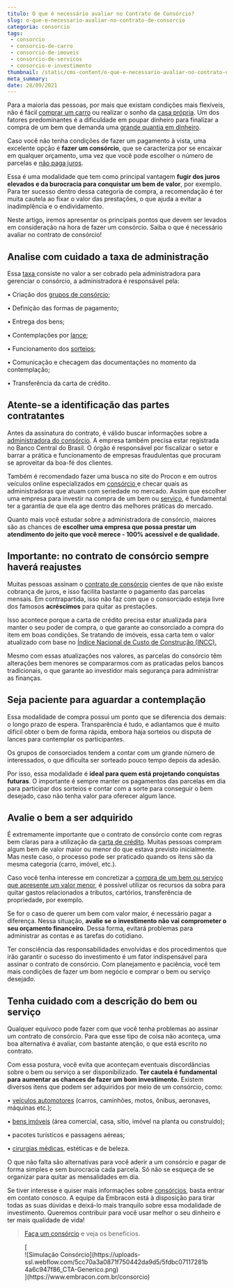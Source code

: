 ```yaml
---
titulo: O que é necessário avaliar no Contrato de Consórcio?
slug: o-que-e-necessario-avaliar-no-contrato-de-consorcio
categoria: consorcio
tags:
 - consorcio
 - consorcio-de-carro
 - consorcio-de-imoveis
 - consorcio-de-servicos
 - consorcio-e-investimento
thumbnail: /static/cms-content/o-que-e-necessario-avaliar-no-contrato-de-consorcio.jpg
meta_summary: 
date: 28/09/2021
---
```

Para a maioria das pessoas, por mais que existam condições mais flexíveis, não é fácil [comprar um carro](https://www.embracon.com.br/blog/como-comprar-um-carro-com-r-100-00-por-semana) ou realizar o sonho da [casa própria](https://www.embracon.com.br/imoveis/consorcio-da-casa-propria). Um dos fatores predominantes é a dificuldade em poupar dinheiro para finalizar a compra de um bem que demanda uma [grande quantia em dinheiro](https://www.embracon.com.br/blog/8-motivos-que-comprovam-que-consorcio-e-investimento).

Caso você não tenha condições de fazer um pagamento à vista, uma excelente opção é **fazer um consórcio**, que se caracteriza por se encaixar em qualquer orçamento, uma vez que você pode escolher o número de parcelas e [não paga juros](https://www.embracon.com.br/blog/consorcio-nao-tem-juros-entenda).

Essa é uma modalidade que tem como principal vantagem **fugir dos juros elevados e da burocracia para conquistar um bem de valor**, por exemplo. Para ter sucesso dentro dessa categoria de compra, a recomendação é ter muita cautela ao fixar o valor das prestações, o que ajuda a evitar a inadimplência e o endividamento.

Neste artigo, iremos apresentar os principais pontos que devem ser levados em consideração na hora de fazer um consórcio. Saiba o que é necessário avaliar no contrato de consórcio!

Analise com cuidado a taxa de administração
-------------------------------------------

Essa [taxa ](https://www.embracon.com.br/blog/como-funciona-a-taxa-de-administracao-de-um-consorcio)consiste no valor a ser cobrado pela administradora para gerenciar o consórcio, a administradora é responsável pela:

 • Criação dos [grupos de consórcio](https://www.embracon.com.br/conhecaoconsorcio/o-que-e-um-grupo-de-consorcio);

 • Definição das formas de pagamento;

 • Entrega dos bens;

 • Contemplações por [lance](https://www.embracon.com.br/conhecaoconsorcio/o-que-e-o-lance);

 • Funcionamento dos [sorteios](https://www.embracon.com.br/conhecaoconsorcio/como-sao-realizados-os-sorteios-nas-assembleias);

 • Comunicação e checagem das documentações no momento da contemplação;

 • Transferência da carta de crédito.

Atente-se a identificação das partes contratantes
-------------------------------------------------

Antes da assinatura do contrato, é válido buscar informações sobre a [administradora do consórcio](https://www.embracon.com.br/blog/afinal-o-que-uma-administradora-de-consorcio-faz). A empresa também precisa estar registrada no Banco Central do Brasil. O órgão é responsável por fiscalizar o setor e barrar a prática e funcionamento de empresas fraudulentas que procuram se aproveitar da boa-fé dos clientes.

Também é recomendado fazer uma busca no site do Procon e em outros veículos online especializados em [consórcio ](https://www.embracon.com.br/blog/entenda-como-o-consorcio-pode-te-ajudar-a-manter-a-estabilidade-financeira)e checar quais as administradoras que atuam com seriedade no mercado. Assim que escolher uma empresa para investir na compra de um bem ou [serviço](https://www.embracon.com.br/consorcio-servicos), é fundamental ter a garantia de que ela age dentro das melhores práticas do mercado.

Quanto mais você estudar sobre a administradora de consórcio, maiores são as chances de **escolher uma empresa que possa prestar um atendimento do jeito que você merece - 100% acessível e de qualidade.**

Importante: no contrato de consórcio sempre haverá reajustes
------------------------------------------------------------

Muitas pessoas assinam o [contrato de consórcio](https://www.embracon.com.br/blog/saiba-o-que-avaliar-antes-de-assinar-um-contrato-de-consorcio) cientes de que não existe cobrança de juros, e isso facilita bastante o pagamento das parcelas mensais. Em contrapartida, isso não faz com que o consorciado esteja livre dos famosos **acréscimos** para quitar as prestações.

Isso acontece porque a carta de crédito precisa estar atualizada para manter o seu poder de compra, o que garante ao consorciado a compra do item em boas condições. Se tratando de imóveis, essa carta tem o valor atualizado com base no [Índice Nacional de Custo de Construção (INCC).](https://www.embracon.com.br/blog/incc-e-ipca-por-que-eles-sao-tao-importantes-no-consorcio)

Mesmo com essas atualizações nos valores, as parcelas do consórcio têm alterações bem menores se compararmos com as praticadas pelos bancos tradicionais, o que garante ao investidor mais segurança para administrar as finanças.

Seja paciente para aguardar a contemplação
------------------------------------------

Essa modalidade de compra possui um ponto que se diferencia dos demais: o longo prazo de espera. Transparência é tudo, e adiantamos que é muito difícil obter o bem de forma rápida, embora haja sorteios ou disputa de lances para contemplar os participantes.

Os grupos de consorciados tendem a contar com um grande número de interessados, o que dificulta ser sorteado pouco tempo depois da adesão.

Por isso, essa modalidade é **ideal para quem está projetando conquistas futuras**. O importante é sempre manter os pagamentos das parcelas em dia para participar dos sorteios e contar com a sorte para conseguir o bem desejado, caso não tenha valor para oferecer algum lance.

Avalie o bem a ser adquirido
----------------------------

É extremamente importante que o contrato de consórcio conte com regras bem claras para a utilização da [carta de crédito](https://www.embracon.com.br/blog/o-que-voce-precisa-saber-sobre-a-carta-de-credito-de-consorcios). Muitas pessoas compram algum bem de valor maior ou menor do que estava previsto inicialmente. Mas neste caso, o processo pode ser praticado quando os itens são da mesma categoria (carro, imóvel, etc.).

Caso você tenha interesse em concretizar a [compra de um bem ou serviço que apresente um valor menor](https://www.embracon.com.br/blog/e-possivel-adquirir-um-bem-de-valor-mais-baixo-que-minha-carta-de-credito), é possível utilizar os recursos da sobra para quitar gastos relacionados a tributos, cartórios, transferência de propriedade, por exemplo.

Se for o caso de querer um bem com valor maior, é necessário pagar a diferença. Nessa situação, **avalie se o investimento não vai comprometer o seu orçamento financeiro**. Dessa forma, evitará problemas para administrar as contas e as tarefas do cotidiano.

Ter consciência das responsabilidades envolvidas e dos procedimentos que irão garantir o sucesso do investimento é um fator indispensável para assinar o contrato de consórcio. Com planejamento e paciência, você tem mais condições de fazer um bom negócio e comprar o bem ou serviço desejado.

Tenha cuidado com a descrição do bem ou serviço
-----------------------------------------------

Qualquer equívoco pode fazer com que você tenha problemas ao assinar um contrato de consórcio. Para que esse tipo de coisa não aconteça, uma boa alternativa é avaliar, com bastante atenção, o que está escrito no contrato.

Com essa postura, você evita que aconteçam eventuais discordâncias sobre o bem ou serviço a ser disponibilizado. **Ter cautela é fundamental para aumentar as chances de fazer um bom investimento.** Existem diversos itens que podem ser adquiridos por meio de um consórcio, como:

 • [veículos automotores](https://www.embracon.com.br/consorcio-de-carros) (carros, caminhões, motos, ônibus, aeronaves, máquinas etc.);

 • [bens imóveis](https://www.embracon.com.br/consorcio-de-imoveis) (área comercial, casa, sítio, imóvel na planta ou construído);

 • pacotes turísticos e passagens aéreas;

 • [cirurgias médicas](https://www.embracon.com.br/consorcio-servicos), estéticas e de beleza.

O que não falta são alternativas para você aderir a um consórcio e pagar de forma simples e sem burocracia cada parcela. Só não se esqueça de se organizar para quitar as mensalidades em dia.

Se tiver interesse e quiser mais informações sobre [consórcios](https://www.embracon.com.br/blog/afinal-o-que-e-o-consorcio), basta entrar em contato conosco. A equipe da Embracon está à disposição para tirar todas as suas dúvidas e deixá-lo mais tranquilo sobre essa modalidade de investimento. Queremos contribuir para você usar melhor o seu dinheiro e ter mais qualidade de vida!

> [Faça um consórcio](https://www.embracon.com.br/consorcio) e veja os benefícios.

<figure class="w-richtext-figure-type-image w-richtext-align-center">[<div>![Simulação Consórcio](https://uploads-ssl.webflow.com/5cc70a3a0871f750442da9d5/5fdbc07117281b4a6c947f86_CTA-Generico.png)</div>](https://www.embracon.com.br/consorcio)</figure>
